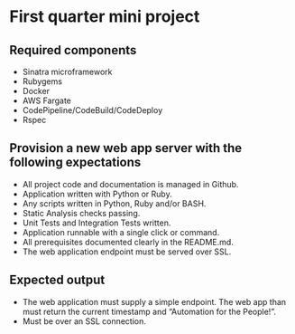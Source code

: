 First quarter mini project
=============

Required components
----------------
- Sinatra microframework
- Rubygems
- Docker
- AWS Fargate
- CodePipeline/CodeBuild/CodeDeploy
- Rspec


Provision a new web app server with the following expectations
------- 
- All project code and documentation is managed in Github.
- Application written with Python or Ruby.
- Any scripts written in Python, Ruby and/or BASH.
- Static Analysis checks passing.
- Unit Tests and Integration Tests written.
- Application runnable with a single click or command.
- All prerequisites documented clearly in the README.md.
- The web application endpoint must be served over SSL.



Expected output
-------------
- The web application must supply a simple endpoint.
The web app than must return the current timestamp and “Automation for the People!”.
- Must be over an SSL connection.
